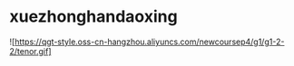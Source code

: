 # xuezhonghandaoxing
![https://qgt-style.oss-cn-hangzhou.aliyuncs.com/newcoursep4/g1/g1-2-2/tenor.gif]
